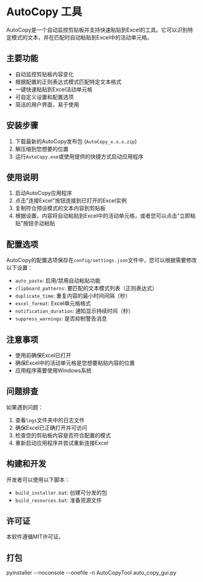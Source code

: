 # AutoCopy 工具

AutoCopy是一个自动监控剪贴板并支持快速粘贴到Excel的工具。它可以识别特定模式的文本，并在匹配时自动粘贴到Excel中的活动单元格。

## 主要功能

- 自动监控剪贴板内容变化
- 根据配置的正则表达式模式匹配特定文本格式
- 一键快速粘贴到Excel活动单元格
- 可自定义设置和配置选项
- 简洁的用户界面，易于使用

## 安装步骤

1. 下载最新的AutoCopy发布包 (`AutoCopy_x.x.x.zip`)
2. 解压缩到您想要的位置
3. 运行`AutoCopy.exe`或使用提供的快捷方式启动应用程序

## 使用说明

1. 启动AutoCopy应用程序
2. 点击"连接Excel"按钮连接到已打开的Excel实例
3. 复制符合预设模式的文本内容到剪贴板
4. 根据设置，内容将自动粘贴到Excel中的活动单元格，或者您可以点击"立即粘贴"按钮手动粘贴

## 配置选项

AutoCopy的配置选项保存在`config/settings.json`文件中，您可以根据需要修改以下设置：

- `auto_paste`: 启用/禁用自动粘贴功能
- `clipboard_patterns`: 要匹配的文本模式列表（正则表达式）
- `duplicate_time`: 重复内容的最小时间间隔（秒）
- `excel_format`: Excel单元格格式
- `notification_duration`: 通知显示持续时间（秒）
- `suppress_warnings`: 是否抑制警告消息

## 注意事项

- 使用前确保Excel已打开
- 确保Excel中的活动单元格是您想要粘贴内容的位置
- 应用程序需要使用Windows系统

## 问题排查

如果遇到问题：

1. 查看`logs`文件夹中的日志文件
2. 确保Excel已正确打开并可访问
3. 检查您的剪贴板内容是否符合配置的模式
4. 重新启动应用程序并尝试重新连接Excel

## 构建和开发

开发者可以使用以下脚本：

- `build_installer.bat`: 创建可分发的包
- `build_resources.bat`: 准备资源文件

## 许可证

本软件遵循MIT许可证。 

## 打包
pyinstaller --noconsole --onefile -n AutoCopyTool auto_copy_gui.py
